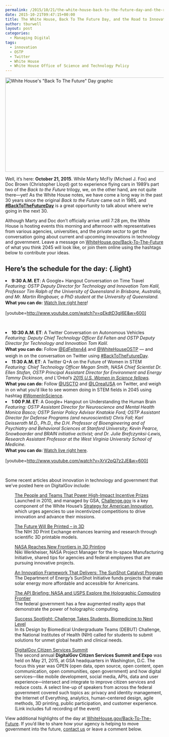 ```yaml
---
permalink: /2015/10/21/the-white-house-back-to-the-future-day-and-the-road-to-innovation/
date: 2015-10-21T09:47:15+00:00
title: The White House, Back To The Future Day, and the Road to Innovation
author: tburwell
layout: post
categories:
  - Managing Digital
tags:
  - innovation
  - OSTP
  - Twitter
  - White House
  - White House Office of Science and Technology Policy
---
```


<img class="aligncenter size-full wp-image-321812" src="https://s3.amazonaws.com/sitesusa/wp-content/uploads/sites/212/2015/10/600-x-300-wh_backtothefutureday_socialgraphic.jpg" alt="White House's &quot;Back To The Future&quot; Day graphic" width="600" height="300" />

<p class="light">
  Well, it&#8217;s here: <strong>October 21, 2015</strong>. While Marty McFly (Michael J. Fox) and Doc Brown (Christopher Lloyd) got to experience flying cars in 1989&#8217;s part two of the <em>Back to the Future</em> trilogy, we, on the other hand, are not quite there—yet! As the White House notes, we have come a long way in the past 30 years since the original <em>Back to the Future</em> came out in 1985, and <strong><a href="https://twitter.com/search?q=%23BackToTheFutureDay">#BackToTheFutureDay</a></strong> is a great opportunity to talk about where we&#8217;re going in the next 30.
</p>

<p class="light">
  Although Marty and Doc don&#8217;t officially arrive until 7:28 pm, the White House is hosting events this morning and afternoon with representatives from various agencies, universities, and the private sector to get the conversation going about current and upcoming innovations in technology and government. Leave a message on <a href="https://www.WhiteHouse.gov/Back-To-The-Future">WhiteHouse.gov/Back-To-The-Future</a> of what you think 2045 will look like, or join them online using the hashtags below to contribute your ideas.
</p>

## Here&#8217;s the schedule for the day: {.light}

<li class="light">
  <strong>9:30 A.M. ET</strong>: A Google+ Hangout Conversation on Time Travel<br /> <em>Featuring: OSTP Deputy Director for Technology and Innovation Tom Kalil, Professor Tim Ralph of the University of Queensland in Brisbane, Australia, and Mr. Martin Ringbauer, a PhD student at the University of Queensland.<br /> </em><strong style="line-height: 1.5">What you can do:</strong> <a style="line-height: 1.5" href="https://www.whitehouse.gov/blog/2015/10/20/back-to-the-future-day">Watch live right here</a><span style="line-height: 1.5">!</span>
</li>

[youtube=http://www.youtube.com/watch?v=qEkdtD3gI6E&w=600]

&nbsp;

<li class="light">
  <strong>10:30 A.M. ET</strong>: A Twitter Conversation on Autonomous Vehicles<br /> <em>Featuring: Deputy Chief Technology Officer Ed Felten and OSTP Deputy Director for Technology and Innovation Tom Kalil.<br /> </em><strong style="line-height: 1.5">What you can do:</strong><span style="line-height: 1.5"> Follow </span><a style="line-height: 1.5" href="https://twitter.com/EdFelten44">@EdFelten44</a><span style="line-height: 1.5"> and </span><a style="line-height: 1.5" href="https://twitter.com/whitehouseostp">@WhiteHouseOSTP</a><span style="line-height: 1.5"> &#8212; and weigh in on the conversation on Twitter using </span><a style="line-height: 1.5" href="https://twitter.com/search?q=%23BackToTheFutureDay">#BackToTheFutureDay</a><span style="line-height: 1.5">.</span>
</li>

<li class="light">
  <strong>11:30 A.M. ET</strong>: A Twitter Q+A on the Future of Women in STEM<br /> <em>Featuring: Chief Technology Officer Megan Smith, NASA Chief Scientist Dr. Ellen Stofan, OSTP Principal Assistant Director for Environment and Energy Tammy Dickinson, and </em><em>L&#8217;Or</em>é<em>al&#8217;s</em><em> <a href="http://www.lorealusa.com/Foundation/FWIS2.aspx?topcode=Foundation_AccessibleScience_WE_2015_US_Fellows">2015 U.S. Women in Science fellows</a>.<br /> </em><strong style="line-height: 1.5">What you can do:</strong><span style="line-height: 1.5"> Follow </span><a style="line-height: 1.5" href="https://twitter.com/USCTO">@USCTO</a><span style="line-height: 1.5"> and </span><a style="line-height: 1.5" href="https://twitter.com/LOrealUSA">@LOrealUSA</a><span style="line-height: 1.5"> on Twitter, and weigh in on what you&#8217;d like to see women doing in STEM fields in 2045 using hashtag </span><a style="line-height: 1.5" href="https://twitter.com/search?q=%23WomenInScience">#WomenInScience</a><span style="line-height: 1.5">.</span>
</li>

<li class="light">
  <strong>1:00 P.M. ET</strong>: A Google+ Hangout on Understanding the Human Brain<br /> <em>Featuring: OSTP Assistant Director for Neuroscience and Mental Health Monica Basco; OSTP Senior Policy Advisor Knatokie Ford; OSTP Assistant Director for Defense Programs (and neuroscientist) Chris Fall; Karl Deisseroth M.D., Ph.D., the D.H. Professor of Bioengineering and of Psychiatry and Behavioral Sciences at Stanford University; Kevin Pearce, Snowboarder and BRAIN initiative activist; and Dr. Julie Brefczynksi-Lewis, Research Assistant Professor at the West Virginia University School of Medicine.<br /> </em><strong style="line-height: 1.5">What you can do: </strong><a style="line-height: 1.5" href="https://www.whitehouse.gov/blog/2015/10/20/back-to-the-future-day">Watch live right here</a><span style="line-height: 1.5">.</span>
</li>

[youtube=http://www.youtube.com/watch?v=XrV2pQ7z2JE&w=600]

&nbsp;

Some recent articles about innovation in technology and government that we&#8217;ve posted here on DigitalGov include:

<p style="padding-left: 30px">
  <a href="https://www.digitalgov.gov/2015/10/06/the-people-and-teams-that-power-high-impact-incentive-prizes/">The People and Teams That Power High-Impact Incentive Prizes</a><br /> Launched in 2010, and managed by GSA, <a href="http://www.challenge.gov">Challenge.gov</a> is a key component of the White House’s <a href="https://www.whitehouse.gov/sites/default/files/uploads/InnovationStrategy.pdf">Strategy for American Innovation</a>, which urges agencies to use incentivized competitions to drive innovation and advance their missions.
</p>

<p style="padding-left: 30px">
  <a href="https://www.digitalgov.gov/2015/01/15/the-future-will-be-printed-in-3d/">The Future Will Be Printed – in 3D<br /> </a>The NIH 3D Print Exchange enhances learning and research through scientific 3D printable models.
</p>

<p style="padding-left: 30px">
  <a href="https://www.digitalgov.gov/2015/01/29/nasa-reaches-new-frontiers-in-3d-printing/">NASA Reaches New Frontiers in 3D Printing</a><br /> Niki Werkheiser, NASA Project Manager for the In-space Manufacturing Initiative, shared tips for agencies and federal employees that are pursuing innovative projects.
</p>

<p style="padding-left: 30px">
  <a href="https://www.digitalgov.gov/2015/08/07/an-innovation-framework-that-delivers-the-sunshot-catalyst-program/">An Innovation Framework That Delivers: The SunShot Catalyst Program<br /> </a>The Department of Energy’s SunShot Initiative funds projects that make solar energy more affordable and accessible for Americans.
</p>

<p style="padding-left: 30px">
  <a href="https://www.digitalgov.gov/2015/01/28/the-api-briefing-nasa-and-usps-explore-the-holographic-computing-frontier/">The API Briefing: NASA and USPS Explore the Holographic Computing Frontier<br /> </a>The federal government has a few augmented reality apps that demonstrate the power of holographic computing.
</p>

<p style="padding-left: 30px">
  <a href="https://www.digitalgov.gov/2015/09/18/success-spotlight-challenge-takes-students-biomedicine-to-next-level/">Success Spotlight: Challenge Takes Students, Biomedicine to Next Level</a><br /> In its Design by Biomedical Undergraduate Teams (DEBUT) Challenge, the National Institutes of Health (NIH) called for students to submit solutions for unmet global health and clinical needs.
</p>

<p style="padding-left: 30px">
  <a href="https://www.digitalgov.gov/2015/06/12/digitalgov-citizen-services-summit-reflections-from-our-livestream-host-and-full-recording-now-available/">DigitalGov Citizen Services Summit<br /> </a>The second annual <strong>DigitalGov Citizen Services Summit and Expo</strong> was held on May 21, 2015, at GSA headquarters in Washington, D.C. The focus this year was OPEN (open data, open source, open content, open communication, open communities, open government) and how digital services—like mobile development, social media, APIs, data and user experience—intersect and integrate to improve citizen services and reduce costs. A select line-up of speakers from across the federal government covered such topics as: privacy and identity management, the Internet of Everything, analytics, human-centered design, agile methods, 3D printing, public participation, and customer experience. (Link includes full recording of the event)
</p>

View additional highlights of the day at [WhiteHouse.gov/Back-To-The-Future](https://www.WhiteHouse.gov/Back-To-The-Future). If you&#8217;d like to share how your agency is helping to move government into the future, [contact us](https://www.digitalgov.gov/join-digitalgov/) or leave a comment below.